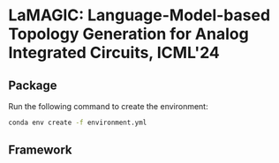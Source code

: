 # LaMAGIC: Language-Model-based Topology Generation for Analog Integrated Circuits, ICML'24


## Package

[//]: # (The used package can be found in `package-list.txt`. You can use it to create a Conda environment.)

Run the following command to create the environment:
   ```bash
   conda env create -f environment.yml
```
## Framework
